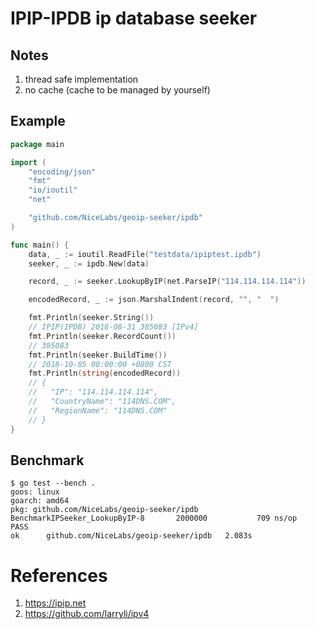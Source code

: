 # IPIP-IPDB ip database seeker

## Notes

1. thread safe implementation
2. no cache (cache to be managed by yourself)

## Example

```go
package main

import (
	"encoding/json"
	"fmt"
	"io/ioutil"
	"net"

	"github.com/NiceLabs/geoip-seeker/ipdb"
)

func main() {
	data, _ := ioutil.ReadFile("testdata/ipiptest.ipdb")
	seeker, _ := ipdb.New(data)

	record, _ := seeker.LookupByIP(net.ParseIP("114.114.114.114"))

	encodedRecord, _ := json.MarshalIndent(record, "", "  ")

	fmt.Println(seeker.String())
	// IPIP(IPDB) 2018-08-31 385083 [IPv4]
	fmt.Println(seeker.RecordCount())
	// 385083
	fmt.Println(seeker.BuildTime())
	// 2018-10-05 00:00:00 +0800 CST
	fmt.Println(string(encodedRecord))
	// {
	//   "IP": "114.114.114.114",
	//   "CountryName": "114DNS.COM",
	//   "RegionName": "114DNS.COM"
	// }
}
```

## Benchmark

```
$ go test --bench .
goos: linux
goarch: amd64
pkg: github.com/NiceLabs/geoip-seeker/ipdb
BenchmarkIPSeeker_LookupByIP-8   	 2000000	       709 ns/op
PASS
ok  	github.com/NiceLabs/geoip-seeker/ipdb	2.083s
```

# References

1. https://ipip.net
2. https://github.com/larryli/ipv4


